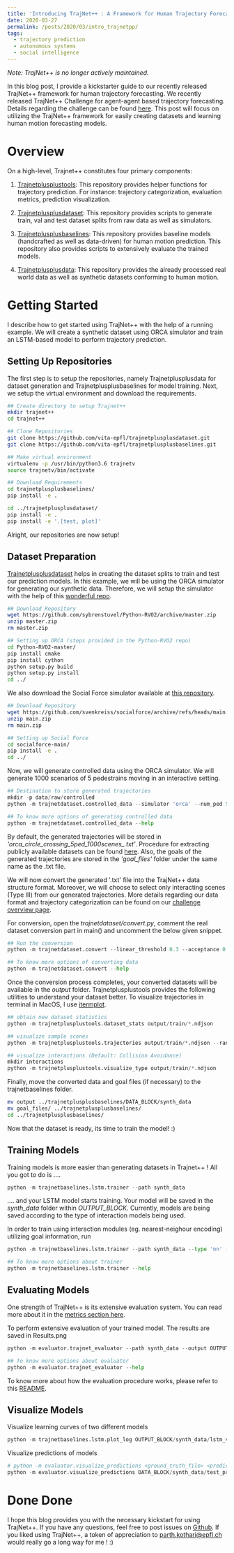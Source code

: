 ```yaml
---
title: 'Introducing TrajNet++ : A Framework for Human Trajectory Forecasting'
date: 2020-03-27
permalink: /posts/2020/03/intro_trajnetpp/
tags:
  - trajectory prediction
  - autonomous systems
  - social intelligence
---
```


*Note: TrajNet++ is no longer actively maintained.*

In this blog post, I provide a kickstarter guide to our recently released TrajNet++ framework for human trajectory forecasting. We recently released TrajNet++ Challenge for agent-agent based trajectory forecasting. Details regarding the challenge can be found [here](https://www.aicrowd.com/challenges/trajnet-a-trajectory-forecasting-challenge). This post will focus on utilizing the TrajNet++ framework for easily creating datasets and learning human motion forecasting models.

Overview
========

On a high-level, Trajnet++ constitutes four primary components:

1. [Trajnetplusplustools](https://github.com/vita-epfl/trajnetplusplustools): This repository provides helper functions for trajectory prediction. For instance: trajectory categorization, evaluation metrics, prediction visualization. 

2. [Trajnetplusplusdataset](https://github.com/vita-epfl/trajnetplusplusdataset): This repository provides scripts to generate train, val and test dataset splits from raw data as well as simulators.

3. [Trajnetplusplusbaselines](https://github.com/vita-epfl/trajnetplusplusbaselines): This repository provides baseline models (handcrafted as well as data-driven) for human motion prediction. This repository also provides scripts to extensively evaluate the trained models.

4. [Trajnetplusplusdata](https://github.com/vita-epfl/trajnetplusplusdata): This repository provides the already processed real world data as well as synthetic datasets conforming to human motion. 

Getting Started
===============

I describe how to get started using TrajNet++ with the help of a running example. 
We will create a synthetic dataset using ORCA simulator and train an LSTM-based model to perform trajectory prediction. 

Setting Up Repositories
-----------------------

The first step is to setup the repositories, namely Trajnetplusplusdata for dataset generation and Trajnetplusplusbaselines for model training. Next, we setup the virtual environment and download the requirements. 

```bash
## Create directory to setup Trajnet++
mkdir trajnet++
cd trajnet++ 

## Clone Repositories
git clone https://github.com/vita-epfl/trajnetplusplusdataset.git
git clone https://github.com/vita-epfl/trajnetplusplusbaselines.git

## Make virtual environment
virtualenv -p /usr/bin/python3.6 trajnetv
source trajnetv/bin/activate

## Download Requirements
cd trajnetplusplusbaselines/ 
pip install -e .

cd ../trajnetplusplusdataset/ 
pip install -e .
pip install -e '.[test, plot]'
```

Alright, our repositories are now setup! 

Dataset Preparation
-------------------

[Trajnetplusplusdataset](https://github.com/vita-epfl/trajnetplusplusdataset) helps in creating the dataset splits to train and test our prediction models. In this example, we will be using the ORCA simulator for generating our synthetic data. 
Therefore, we will setup the simulator with the help of this [wonderful repo](https://github.com/sybrenstuvel/Python-RVO2).

```bash
## Download Repository
wget https://github.com/sybrenstuvel/Python-RVO2/archive/master.zip
unzip master.zip
rm master.zip

## Setting up ORCA (steps provided in the Python-RVO2 repo)
cd Python-RVO2-master/
pip install cmake
pip install cython
python setup.py build
python setup.py install
cd ../
```

We also download the Social Force simulator available at [this repository](https://github.com/svenkreiss/socialforce). 

```bash
## Download Repository
wget https://github.com/svenkreiss/socialforce/archive/refs/heads/main.zip
unzip main.zip
rm main.zip

## Setting up Social Force
cd socialforce-main/
pip install -e .
cd ../
```

Now, we will generate controlled data using the ORCA simulator. We will generate 1000 scenarios of 5 pedestrains moving in an interactive setting.

```python
## Destination to store generated trajectories
mkdir -p data/raw/controlled
python -m trajnetdataset.controlled_data --simulator 'orca' --num_ped 5 --num_scenes 1000

## To know more options of generating controlled data
python -m trajnetdataset.controlled_data --help
```

By default, the generated trajectories will be stored in _'orca\_circle\_crossing\_5ped\_1000scenes\_.txt'_. Procedure for extracting publicly available datasets can be found [here](https://github.com/vita-epfl/trajnetplusplusdataset/blob/master/README.rst). Also, the goals of the generated trajectories are stored in the _'goal_files'_ folder under the same name as the .txt file.

We will now convert the generated '.txt' file into the TrajNet++ data structure format. Moreover, we will choose to select only interacting scenes (Type III) from our generated trajectories. More details regarding our data format and trajectory categorization can be found on our [challenge overview page](https://www.aicrowd.com/challenges/trajnet-a-trajectory-forecasting-challenge).

For conversion, open the _trajnetdataset/convert.py_, comment the real dataset conversion part in main() and uncomment the below given snippet.

```python
## Run the conversion
python -m trajnetdataset.convert --linear_threshold 0.3 --acceptance 0 0 1.0 0 --synthetic

## To know more options of converting data
python -m trajnetdataset.convert --help
```

Once the conversion process completes, your converted datasets will be available in the _output_ folder. Trajnetplusplustools provides the following utilities to understand your dataset better. To visualize trajectories in terminal in MacOS, I use [itermplot](https://github.com/daleroberts/itermplot).

```python
## obtain new dataset statistics
python -m trajnetplusplustools.dataset_stats output/train/*.ndjson

## visualize sample scenes
python -m trajnetplusplustools.trajectories output/train/*.ndjson --random

## visualize interactions (Default: Collision Avoidance)
mkdir interactions
python -m trajnetplusplustools.visualize_type output/train/*.ndjson
```

Finally, move the converted data and goal files (if necessary) to the trajnetbaselines folder.

```bash
mv output ../trajnetplusplusbaselines/DATA_BLOCK/synth_data
mv goal_files/ ../trajnetplusplusbaselines/
cd ../trajnetplusplusbaselines/
```
Now that the dataset is ready, its time to train the model! :)

Training Models
---------------

Training models is more easier than generating datasets in Trajnet++ !
All you got to do is ....
```python
python -m trajnetbaselines.lstm.trainer --path synth_data
```
.... and your LSTM model starts training. Your model will be saved in the _synth\_data_ folder within _OUTPUT\_BLOCK_. Currently, models are being saved according to the type of interaction models being used.

In order to train using interaction modules (eg. nearest-neighour encoding) utilizing goal information, run
```python
python -m trajnetbaselines.lstm.trainer --path synth_data --type 'nn' --goals
```

```python
## To know more options about trainer 
python -m trajnetbaselines.lstm.trainer --help
```


Evaluating Models
-----------------

One strength of TrajNet++ is its extensive evaluation system. You can read more about it in the [metrics section here](https://www.aicrowd.com/challenges/trajnet-a-trajectory-forecasting-challenge).

To perform extensive evaluation of your trained model. The results are saved in Results.png 
```python
python -m evaluator.trajnet_evaluator --path synth_data --output OUTPUT_BLOCK/synth_data/lstm_vanilla_None.pkl

## To know more options about evaluator 
python -m evaluator.trajnet_evaluator --help
```
To know more about how the evaluation procedure works, please refer to this [README](https://github.com/vita-epfl/trajnetplusplusbaselines/blob/master/evaluator/README.rst).


Visualize Models
----------------

Visualize learning curves of two different models
```python
python -m trajnetbaselines.lstm.plot_log OUTPUT_BLOCK/synth_data/lstm_vanilla_None.pkl.log OUTPUT_BLOCK/synth_data/lstm_goals_nn_None.pkl.log
```

Visualize predictions of models
```python
# python -m evaluator.visualize_predictions <ground_truth_file> <prediction_file>
python -m evaluator.visualize_predictions DATA_BLOCK/synth_data/test_private/orca_five_synth.ndjson DATA_BLOCK/synth_data/test_pred/lstm_vanilla_None_modes1/orca_five_synth.ndjson --n 10 --random
```

Done Done
=========

I hope this blog provides you with the necessary kickstart for using TrajNet++. If you have any questions, feel free to post issues on [Github](https://github.com/vita-epfl/trajnetplusplusbaselines). If you liked using TrajNet++, a token of appreciation to parth.kothari@epfl.ch would really go a long way for me ! :)

